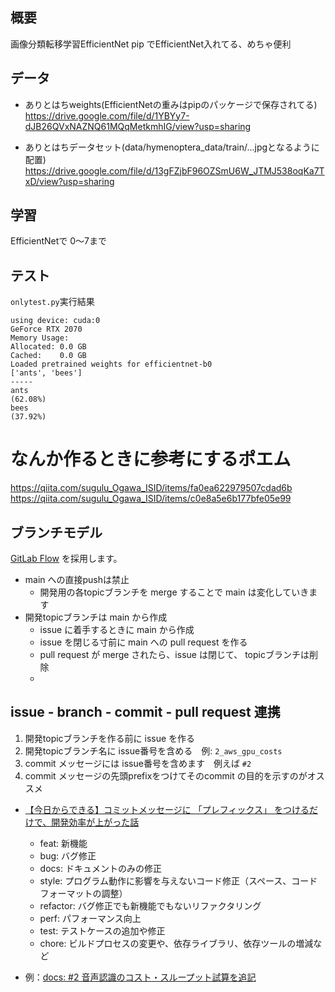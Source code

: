 ## 概要
画像分類転移学習EfficientNet
pip でEfficientNet入れてる、めちゃ便利

## データ
- ありとはちweights(EfficientNetの重みはpipのパッケージで保存されてる)
https://drive.google.com/file/d/1YBYy7-dJB26QVxNAZNQ61MQqMetkmhIG/view?usp=sharing

- ありとはちデータセット(data/hymenoptera_data/train/...jpgとなるように配置)
https://drive.google.com/file/d/13gFZjbF96OZSmU6W_JTMJ538oqKa7TxD/view?usp=sharing
## 学習
EfficientNetで
0～7まで

## テスト
`onlytest.py`実行結果

```
using device: cuda:0
GeForce RTX 2070
Memory Usage:
Allocated: 0.0 GB
Cached:    0.0 GB
Loaded pretrained weights for efficientnet-b0
['ants', 'bees']
-----
ants                                                                        (62.08%)
bees                                                                        (37.92%)
```

# なんか作るときに参考にするポエム
https://qiita.com/sugulu_Ogawa_ISID/items/fa0ea622979507cdad6b
https://qiita.com/sugulu_Ogawa_ISID/items/c0e8a5e6b177bfe05e99


## ブランチモデル

[GitLab Flow](https://postd.cc/gitlab-flow/) を採用します。
- main への直接pushは禁止
  - 開発用の各topicブランチを merge することで main は変化していきます
- 開発topicブランチは main から作成
  - issue に着手するときに main から作成
  - issue を閉じる寸前に main への pull request を作る
  - pull request が merge されたら、issue は閉じて、 topicブランチは削除
  - 
## issue - branch - commit - pull request 連携

1. 開発topicブランチを作る前に issue を作る
1. 開発topicブランチ名に issue番号を含める　例: `2_aws_gpu_costs`
1. commit メッセージには issue番号を含めます　例えば `#2`
1. commit メッセージの先頭prefixをつけてそのcommit の目的を示すのがオススメ
  - [【今日からできる】コミットメッセージに 「プレフィックス」 をつけるだけで、開発効率が上がった話](https://qiita.com/numanomanu/items/45dd285b286a1f7280ed)
    - feat: 新機能
    - bug: バグ修正
    - docs: ドキュメントのみの修正
    - style: プログラム動作に影響を与えないコード修正（スペース、コードフォーマットの調整）
    - refactor: バグ修正でも新機能でもないリファクタリング
    - perf: パフォーマンス向上
    - test: テストケースの追加や修正
    - chore: ビルドプロセスの変更や、依存ライブラリ、依存ツールの増減など

  - 例：[docs: #2 音声認識のコスト・スループット試算を追記](https://github.com/metamoji/translator/pull/3/commits/8095db0d5d8c534c529be1184b28bf30997bccac)
